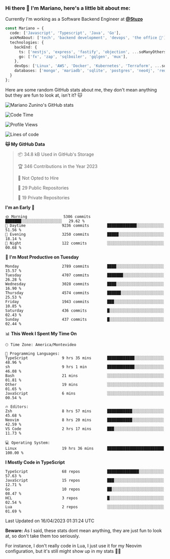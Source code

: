 ### Hi there 👋 I'm Mariano, here's a little bit about me:

Currently I'm working as a Software Backend Engineer at [**@Stuzo**](https://www.stuzo.com/)

```ts
const Mariano = {
  code: ['Javascript', 'Typescript', 'Java', 'Go'],
  askMeAbout: ['tech', 'backend development', 'devops', 'the office 💼'],
  technologies: {
    backEnd: {
      ts: ['nestjs', 'express', 'fastify', 'objection', ...soManyOthersFrameworks],
      go: ['fx', 'zap', 'sqlboiler', 'gqlgen', 'mux'],
    },
    devOps: ['Linux', 'AWS', 'Docker', 'Kubernetes', 'Terraform', ...soManyOthersTools],
    databases: ['mongo', 'mariadb', 'sqlite', 'postgres', 'neo4j', 'redis'],
  }
};
```

Here are some random GitHub stats about me, they don't mean anything but they are fun to look at, isn't it? 🐱

![Mariano Zunino's GitHub stats](https://github-readme-stats.vercel.app/api?username=marianozunino&count_private=true&show_icons=true&theme=radical)

<!--START_SECTION:waka-->
![Code Time](http://img.shields.io/badge/Code%20Time-689%20hrs%2012%20mins-blue)

![Profile Views](http://img.shields.io/badge/Profile%20Views-0-blue)

![Lines of code](https://img.shields.io/badge/From%20Hello%20World%20I%27ve%20Written-7.2%20million%20lines%20of%20code-blue)

**🐱 My GitHub Data** 

> 📦 34.8 kB Used in GitHub's Storage 
 > 
> 🏆 346 Contributions in the Year 2023
 > 
> 🚫 Not Opted to Hire
 > 
> 📜 29 Public Repositories 
 > 
> 🔑 19 Private Repositories 
 > 
**I'm an Early 🐤** 

```text
🌞 Morning                5306 commits        ███████░░░░░░░░░░░░░░░░░░   29.62 % 
🌆 Daytime                9236 commits        █████████████░░░░░░░░░░░░   51.56 % 
🌃 Evening                3250 commits        █████░░░░░░░░░░░░░░░░░░░░   18.14 % 
🌙 Night                  122 commits         ░░░░░░░░░░░░░░░░░░░░░░░░░   00.68 % 
```
📅 **I'm Most Productive on Tuesday** 

```text
Monday                   2789 commits        ████░░░░░░░░░░░░░░░░░░░░░   15.57 % 
Tuesday                  4707 commits        ███████░░░░░░░░░░░░░░░░░░   26.28 % 
Wednesday                3028 commits        ████░░░░░░░░░░░░░░░░░░░░░   16.90 % 
Thursday                 4574 commits        ██████░░░░░░░░░░░░░░░░░░░   25.53 % 
Friday                   1943 commits        ███░░░░░░░░░░░░░░░░░░░░░░   10.85 % 
Saturday                 436 commits         █░░░░░░░░░░░░░░░░░░░░░░░░   02.43 % 
Sunday                   437 commits         █░░░░░░░░░░░░░░░░░░░░░░░░   02.44 % 
```


📊 **This Week I Spent My Time On** 

```text
🕑︎ Time Zone: America/Montevideo

💬 Programming Languages: 
TypeScript               9 hrs 35 mins       ████████████░░░░░░░░░░░░░   48.96 % 
sh                       9 hrs 1 min         ████████████░░░░░░░░░░░░░   46.08 % 
Bash                     21 mins             ░░░░░░░░░░░░░░░░░░░░░░░░░   01.81 % 
Other                    19 mins             ░░░░░░░░░░░░░░░░░░░░░░░░░   01.65 % 
JavaScript               6 mins              ░░░░░░░░░░░░░░░░░░░░░░░░░   00.54 % 

🔥 Editors: 
Zsh                      8 hrs 57 mins       ███████████░░░░░░░░░░░░░░   45.68 % 
Neovim                   8 hrs 20 mins       ███████████░░░░░░░░░░░░░░   42.59 % 
VS Code                  2 hrs 17 mins       ███░░░░░░░░░░░░░░░░░░░░░░   11.73 % 

💻 Operating System: 
Linux                    19 hrs 36 mins      █████████████████████████   100.00 % 
```

**I Mostly Code in TypeScript** 

```text
TypeScript               68 repos            ██████████████░░░░░░░░░░░   57.63 % 
JavaScript               15 repos            ███░░░░░░░░░░░░░░░░░░░░░░   12.71 % 
Go                       10 repos            ██░░░░░░░░░░░░░░░░░░░░░░░   08.47 % 
HCL                      3 repos             █░░░░░░░░░░░░░░░░░░░░░░░░   02.54 % 
Lua                      2 repos             ░░░░░░░░░░░░░░░░░░░░░░░░░   01.69 % 
```




 Last Updated on 16/04/2023 01:31:24 UTC
<!--END_SECTION:waka-->

**Beware:** As I said, these stats dont mean anything, they are just fun to look at, so don't take them too seriously.

For instance, I don't really code in Lua, I just use it for my Neovim configuration, but it's still might show up in my stats 🤷‍♂️

